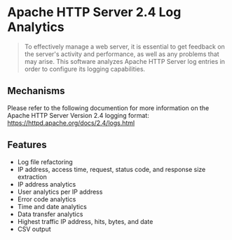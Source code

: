 # Apache HTTP Server 2.4 Log Analytics
> To effectively manage a web server, it is essential to get feedback on the server's activity and performance, as well as any problems that may arise. This software analyzes Apache HTTP Server log entries in order to configure its logging capabilities.

## Mechanisms
Please refer to the following documention for more information on the Apache HTTP Server Version 2.4 logging format: https://httpd.apache.org/docs/2.4/logs.html

## Features
* Log file refactoring
* IP address, access time, request, status code, and response size extraction
* IP address analytics
* User analytics per IP address
* Error code analytics
* Time and date analytics
* Data transfer analytics
* Highest traffic IP address, hits, bytes, and date
* CSV output